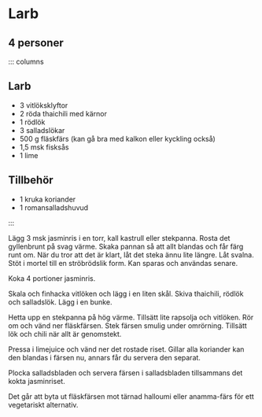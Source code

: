 # Larb

## 4 personer

::: columns
## Larb

-   3 vitlöksklyftor
-   2 röda thaichili med kärnor
-   1 rödlök
-   3 salladslökar
-   500 g fläskfärs (kan gå bra med kalkon eller kyckling också)
-   1,5 msk fisksås
-   1 lime

## Tillbehör

-   1 kruka koriander
-   1 romansalladshuvud

:::

Lägg 3 msk jasminris i en torr, kall kastrull eller stekpanna. Rosta det
gyllenbrunt på svag värme. Skaka pannan så att allt blandas och får färg
runt om. När du tror att det är klart, låt det steka ännu lite längre.
Låt svalna. Stöt i mortel till en ströbrödslik form. Kan sparas och
användas senare.

Koka 4 portioner jasminris.

Skala och finhacka vitlöken och lägg i en liten skål. Skiva thaichili,
rödlök och salladslök. Lägg i en bunke.

Hetta upp en stekpanna på hög värme. Tillsätt lite rapsolja och
vitlöken. Rör om och vänd ner fläskfärsen. Stek färsen smulig under
omrörning. Tillsätt lök och chili när allt är genomstekt.

Pressa i limejuice och vänd ner det rostade riset. Gillar alla koriander
kan den blandas i färsen nu, annars får du servera den separat.

Plocka salladsbladen och servera färsen i salladsbladen tillsammans det
kokta jasminriset.

Det går att byta ut fläskfärsen mot tärnad halloumi eller anamma-färs för
ett vegetariskt alternativ.
